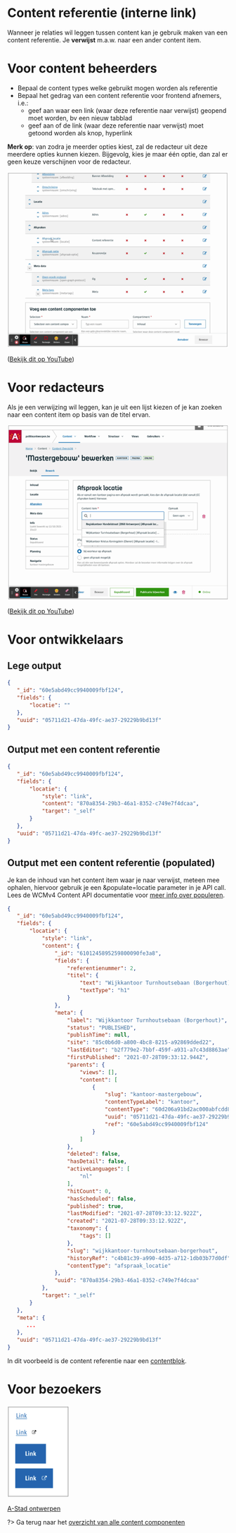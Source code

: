 # Content referentie (interne link)

Wanneer je relaties wil leggen tussen content kan je gebruik maken van een content referentie. Je **verwijst** m.a.w. naar een ander content item.
 
# Voor content beheerders
- Bepaal de content types welke gebruikt mogen worden als referentie
- Bepaal het gedrag van een content referentie voor frontend afnemers, i.e.:
    - geef aan waar een link (waar deze referentie naar verwijst) geopend moet worden, bv een nieuw tabblad
    - geef aan of de link (waar deze referentie naar verwijst) moet getoond worden als knop, hyperlink


**Merk op**: van zodra je meerder opties kiest, zal de redacteur uit deze meerdere opties kunnen kiezen. Bijgevolg, kies je maar één optie, dan zal er geen keuze verschijnen voor de redacteur.


![content-referentie-config](../assets/content-referentie-config.png)

([Bekijk dit op YouTube](https://youtu.be/pp-rpcQxfx0':target="_blank"'))

# Voor redacteurs

Als je een verwijzing wil leggen, kan je uit een lijst kiezen of je kan zoeken naar een content item op basis van de titel ervan.

![content-referentie-verwijzing](../assets/content-referentie-verwijzing.png)

([Bekijk dit op YouTube](https://youtu.be/W7cxtP7vYAE ':target="_blank"'))

# Voor ontwikkelaars

## Lege output
```json
{
   "_id": "60e5abd49cc9940009fbf124",
   "fields": {
       "locatie": ""
   },
   "uuid": "05711d21-47da-49fc-ae37-29229b9bd13f"
}
```

## Output met een content referentie

```json
{
   "_id": "60e5abd49cc9940009fbf124",
   "fields": {
       "locatie": {
           "style": "link",
           "content": "870a8354-29b3-46a1-8352-c749e7f4dcaa",
           "target": "_self"
       }
   },
   "uuid": "05711d21-47da-49fc-ae37-29229b9bd13f"
}
```

## Output met een content referentie (populated)

Je kan de inhoud van het content item waar je naar verwijst, meteen mee ophalen, hiervoor gebruik je een &populate=locatie parameter in je API call. Lees de WCMv4 Content API documentatie voor [meer info over populeren](https://docs.google.com/document/d/1cMGpDkgqBnVhzlr7nr00YK8xciIESvIX1YmffqT6VzE/edit#heading=h.31k3e2vxxijw).

```json
{
   "_id": "60e5abd49cc9940009fbf124",
   "fields": {
       "locatie": {
           "style": "link",
           "content": {
               "_id": "6101245895259800090fe3a8",
               "fields": {
                   "referentienummer": 2,
                   "titel": {
                       "text": "Wijkkantoor Turnhoutsebaan (Borgerhout)",
                       "textType": "h1"
                   }
               },
               "meta": {
                   "label": "Wijkkantoor Turnhoutsebaan (Borgerhout)",
                   "status": "PUBLISHED",
                   "publishTime": null,
                   "site": "85c0b6d0-a800-4bc8-8215-a92869dded22",
                   "lastEditor": "b2f779e2-7bbf-459f-a931-a7c43d8863ae",
                   "firstPublished": "2021-07-28T09:33:12.944Z",
                   "parents": {
                       "views": [],
                       "content": [
                           {
                               "slug": "kantoor-mastergebouw",
                               "contentTypeLabel": "kantoor",
                               "contentType": "60d206a91bd2ac000abfcdd8",
                               "uuid": "05711d21-47da-49fc-ae37-29229b9bd13f",
                               "ref": "60e5abd49cc9940009fbf124"
                           }
                       ]
                   },
                   "deleted": false,
                   "hasDetail": false,
                   "activeLanguages": [
                       "nl"
                   ],
                   "hitCount": 0,
                   "hasScheduled": false,
                   "published": true,
                   "lastModified": "2021-07-28T09:33:12.922Z",
                   "created": "2021-07-28T09:33:12.922Z",
                   "taxonomy": {
                       "tags": []
                   },
                   "slug": "wijkkantoor-turnhoutsebaan-borgerhout",
                   "historyRef": "c4b81c39-a990-4d35-a712-1db03b77d0df",
                   "contentType": "afspraak_locatie"
               },
               "uuid": "870a8354-29b3-46a1-8352-c749e7f4dcaa"
           },
           "target": "_self"
       }
   },
   "meta": {
      ...
   },
   "uuid": "05711d21-47da-49fc-ae37-29229b9bd13f"
}
```
In dit voorbeeld is de content referentie naar een [contentblok](https://docs.google.com/document/d/1Npgx9sR1cCf6mKrFynA3q6sIy9qENecNYd94WGqW8rU/edit#heading=h.4uevkqt5k7q3).

# Voor bezoekers
![content-referentie-bezoeker](../assets/content-referentie-bezoeker.png)

[A-Stad ontwerpen](https://xd.adobe.com/view/2266b523-5427-400b-57f1-d24fad05f06c-5457/screen/3fbce778-d33c-42b3-9bce-304b83118fdf/)

?> Ga terug naar het [overzicht van alle content componenten](/redactie/content/inrichten-cc-standaard.md)